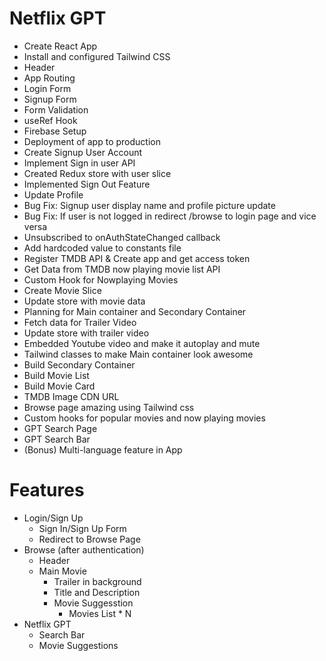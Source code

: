 # Netflix GPT
- Create React App
- Install and configured Tailwind CSS
- Header
- App Routing
- Login Form
- Signup Form
- Form Validation
- useRef Hook
- Firebase Setup
- Deployment of app to production
- Create Signup User Account
- Implement Sign in user API
- Created Redux store with user slice
- Implemented Sign Out Feature
- Update Profile
- Bug Fix: Signup user display name and profile picture update
- Bug Fix: If user is not logged in redirect /browse to login page and vice versa
- Unsubscribed to onAuthStateChanged callback
- Add hardcoded value to constants file
- Register TMDB API & Create app and get access token
- Get Data from TMDB now playing movie list API 
- Custom Hook for Nowplaying Movies
- Create Movie Slice
- Update store with movie data
- Planning for Main container and Secondary Container
- Fetch data for Trailer Video
- Update store with trailer video
- Embedded Youtube video and make it autoplay and mute
- Tailwind classes to make Main container look awesome 
- Build Secondary Container
- Build Movie List
- Build Movie Card
- TMDB Image CDN URL
- Browse page amazing using Tailwind css
- Custom hooks for popular movies and now playing movies
- GPT Search Page
- GPT Search Bar
- (Bonus) Multi-language feature in App

# Features
- Login/Sign Up
  - Sign In/Sign Up Form
  - Redirect to Browse Page
- Browse (after authentication)
  - Header 
  - Main Movie
      - Trailer in background
      - Title and Description
      - Movie Suggesstion
        - Movies List * N
- Netflix GPT
  - Search Bar
  - Movie Suggestions



